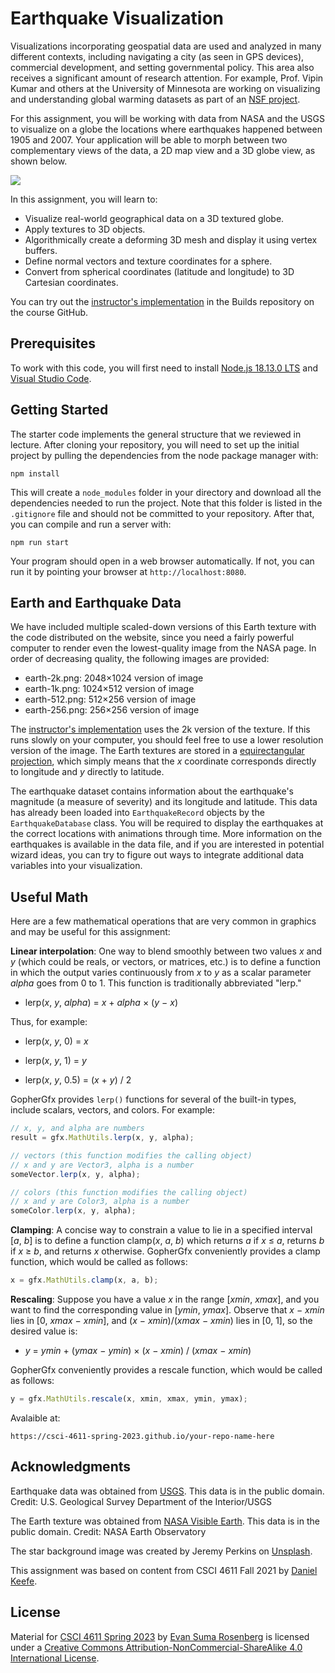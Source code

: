 # Earthquake Visualization

Visualizations incorporating geospatial data are used and analyzed in many different contexts, including navigating a city (as seen in GPS devices), commercial development, and setting governmental policy. This area also receives a significant amount of research attention. For example, Prof. Vipin Kumar and others at the University of Minnesota are working on visualizing and understanding global warming datasets as part of an [NSF project](http://climatechange.cs.umn.edu).

For this assignment, you will be working with data from NASA and the USGS to visualize on a globe the locations where earthquakes happened between 1905 and 2007.  Your application will be able to morph between two complementary views of the data, a 2D map view and a 3D globe view, as shown below. 

![](./images/sidebyside.png)

 In this assignment, you will learn to:

- Visualize real-world geographical data on a 3D textured globe.
- Apply textures to 3D objects.
- Algorithmically create a deforming 3D mesh and display it using vertex buffers.
- Define normal vectors and texture coordinates for a sphere.
- Convert from spherical coordinates (latitude and longitude) to 3D Cartesian coordinates.

You can try out the [instructor's implementation](https://csci-4611-spring-2023.github.io/Builds/Assignment-3) in the Builds repository on the course GitHub. 

## Prerequisites

To work with this code, you will first need to install [Node.js 18.13.0 LTS](https://nodejs.org/) and [Visual Studio Code](https://code.visualstudio.com/). 

## Getting Started

The starter code implements the general structure that we reviewed in lecture.  After cloning your repository, you will need to set up the initial project by pulling the dependencies from the node package manager with:

```
npm install
```

This will create a `node_modules` folder in your directory and download all the dependencies needed to run the project.  Note that this folder is listed in the `.gitignore` file and should not be committed to your repository.  After that, you can compile and run a server with:

```
npm run start
```

Your program should open in a web browser automatically.  If not, you can run it by pointing your browser at `http://localhost:8080`.

## Earth and Earthquake Data

We have included multiple scaled-down versions of this Earth texture with the code distributed on the website, since you need a fairly powerful computer to render even the lowest-quality image from the NASA page. In order of decreasing quality, the following images are provided:

- earth-2k.png: 2048×1024 version of image
- earth-1k.png: 1024×512 version of image
- earth-512.png: 512×256 version of image
- earth-256.png: 256×256 version of image

The [instructor's implementation](https://csci-4611-spring-2023.github.io/Builds/Assignment-3) uses the 2k version of the texture. If this runs slowly on your computer, you should feel free to use a lower resolution version of the image. The Earth textures are stored in a [equirectangular projection](https://en.wikipedia.org/wiki/Equirectangular_projection), which simply means that the *x* coordinate corresponds directly to longitude and *y* directly to latitude.

The earthquake dataset contains information about the earthquake's magnitude (a measure of severity) and its longitude and latitude. This data has already been loaded into `EarthquakeRecord` objects by the `EarthquakeDatabase` class.  You will be required to display the earthquakes at the correct locations with animations through time. More information on the earthquakes is available in the data file, and if you are interested in potential wizard ideas, you can try to figure out ways to integrate additional data variables into your visualization.


## Useful Math

Here are a few mathematical operations that are very common in graphics and may be useful for this assignment:

**Linear interpolation**: One way to blend smoothly between two values *x* and *y* (which could be reals, or vectors, or matrices, etc.) is to define a function in which the output varies continuously from *x* to *y* as a scalar parameter *alpha* goes from 0 to 1. This function is traditionally abbreviated "lerp."

- lerp(*x*, *y*, *alpha*) = *x* + *alpha* × (*y* − *x*)

Thus, for example:

- lerp(*x*, *y*, 0) = *x*

- lerp(*x*, *y*, 1) = *y*

- lerp(*x*, *y*, 0.5) = (*x* + *y*) / 2

GopherGfx provides `lerp()` functions for several of the built-in types, include scalars, vectors, and colors.  For example:

```typescript
// x, y, and alpha are numbers
result = gfx.MathUtils.lerp(x, y, alpha);

// vectors (this function modifies the calling object)
// x and y are Vector3, alpha is a number
someVector.lerp(x, y, alpha);

// colors (this function modifies the calling object)
// x and y are Color3, alpha is a number
someColor.lerp(x, y, alpha);
```

**Clamping**: A concise way to constrain a value to lie in a specified interval [*a*, *b*] is to define a function clamp(*x*, *a*, *b*) which returns *a* if *x* ≤ *a*, returns *b* if *x* ≥ *b*, and returns *x* otherwise.  GopherGfx conveniently provides a clamp function, which would be called as follows:

```typescript
x = gfx.MathUtils.clamp(x, a, b);
```

**Rescaling**: Suppose you have a value *x* in the range [*xmin*, *xmax*], and you want to find the corresponding value in [*ymin*, *ymax*]. Observe that *x* − *xmin* lies in [0, *xmax* − *xmin*], and (*x* − *xmin*)/(*xmax* − *xmin*) lies in [0, 1], so the desired value is:

- *y* = *ymin* + (*ymax* − *ymin*) × (*x* − *xmin*) / (*xmax* − *xmin*)

GopherGfx conveniently provides a rescale function, which would be called as follows:

```typescript
y = gfx.MathUtils.rescale(x, xmin, xmax, ymin, ymax);
```

Avalaible at:
```
https://csci-4611-spring-2023.github.io/your-repo-name-here
```


## Acknowledgments

Earthquake data was obtained from [USGS](http://earthquake.usgs.gov/). This data is in the public domain. Credit: U.S. Geological Survey Department of the Interior/USGS

The Earth texture was obtained from [NASA Visible Earth](http://visibleearth.nasa.gov/view_cat.php?categoryID=1484). This data is in the public domain. Credit: NASA Earth Observatory

The star background image was created by Jeremy Perkins on [Unsplash](https://unsplash.com/photos/uhjiu8FjnsQ).

This assignment was based on content from CSCI 4611 Fall 2021 by [Daniel Keefe](https://www.danielkeefe.net/).

## License

Material for [CSCI 4611 Spring 2023](https://csci-4611-fall-2022.github.io/) by [Evan Suma Rosenberg](https://illusioneering.umn.edu/) is licensed under a [Creative Commons Attribution-NonCommercial-ShareAlike 4.0 International License](http://creativecommons.org/licenses/by-nc-sa/4.0/).
